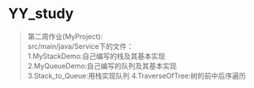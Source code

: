# YY_study

>第二周作业(MyProject):  
    src/main/java/Service下的文件：   
    1.MyStackDemo:自己编写的栈及其基本实现  
    2.MyQueueDemo:自己编写的队列及其基本实现  
    3.Stack_to_Queue:用栈实现队列
    4.TraverseOfTree:树的前中后序遍历
    
     
     
